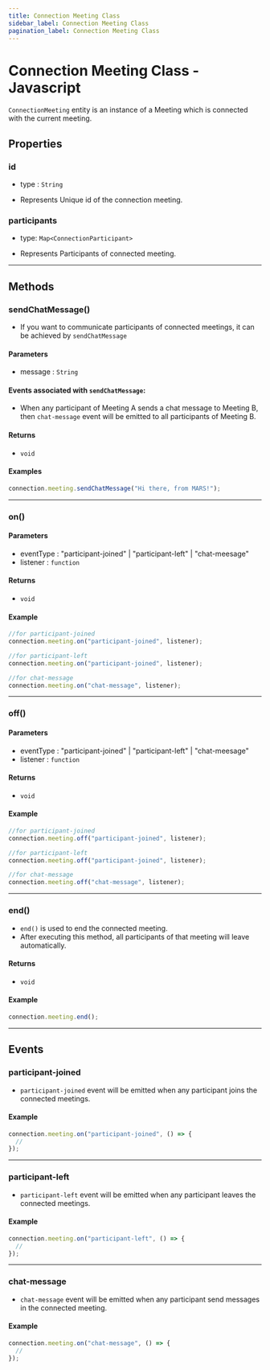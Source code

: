 ```yaml
---
title: Connection Meeting Class
sidebar_label: Connection Meeting Class
pagination_label: Connection Meeting Class
---
```


# Connection Meeting Class - Javascript

`ConnectionMeeting` entity is an instance of a Meeting which is connected with the current meeting.

<div class="sdk-api-ref-only-h4">

## Properties

### id

- type : `String`

- Represents Unique id of the connection meeting.

### participants

- type: `Map<ConnectionParticipant>`

- Represents Participants of connected meeting.

---

## Methods

### sendChatMessage()

- If you want to communicate participants of connected meetings, it can be achieved by `sendChatMessage`

#### Parameters

- message : `String`

#### Events associated with `sendChatMessage`:

- When any participant of Meeting A sends a chat message to Meeting B, then `chat-message` event will be emitted to all participants of Meeting B.

#### Returns

- `void`

#### Examples

```js
connection.meeting.sendChatMessage("Hi there, from MARS!");
```

---

### on()

#### Parameters

- eventType : "participant-joined" | "participant-left" | "chat-meesage"
- listener : `function`

#### Returns

- `void`

#### Example

```js
//for participant-joined
connection.meeting.on("participant-joined", listener);

//for participant-left
connection.meeting.on("participant-joined", listener);

//for chat-message
connection.meeting.on("chat-message", listener);
```

---

### off()

#### Parameters

- eventType : "participant-joined" | "participant-left" | "chat-meesage"
- listener : `function`

#### Returns

- `void`

#### Example

```js
//for participant-joined
connection.meeting.off("participant-joined", listener);

//for participant-left
connection.meeting.off("participant-joined", listener);

//for chat-message
connection.meeting.off("chat-message", listener);
```

---

### end()

- `end()` is used to end the connected meeting.
- After executing this method, all participants of that meeting will leave automatically.

#### Returns

- `void`

#### Example

```js
connection.meeting.end();
```

---

## Events

### participant-joined

- `participant-joined` event will be emitted when any participant joins the connected meetings.

#### Example

```js
connection.meeting.on("participant-joined", () => {
  //
});
```

---

### participant-left

- `participant-left` event will be emitted when any participant leaves the connected meetings.

#### Example

```js
connection.meeting.on("participant-left", () => {
  //
});
```

---

### chat-message

- `chat-message` event will be emitted when any participant send messages in the connected meeting.

#### Example

```js
connection.meeting.on("chat-message", () => {
  //
});
```

</div>
